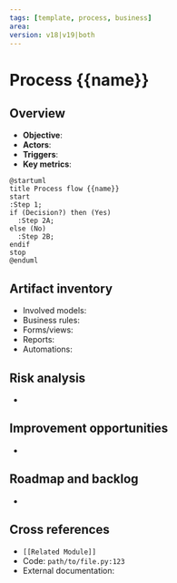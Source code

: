 ```yaml
---
tags: [template, process, business]
area:
version: v18|v19|both
---
```

# Process {{name}}

## Overview
- **Objective**:
- **Actors**:
- **Triggers**:
- **Key metrics**:

```plantuml
@startuml
title Process flow {{name}}
start
:Step 1;
if (Decision?) then (Yes)
  :Step 2A;
else (No)
  :Step 2B;
endif
stop
@enduml
```

## Artifact inventory
- Involved models:
- Business rules:
- Forms/views:
- Reports:
- Automations:

## Risk analysis
-

## Improvement opportunities
-

## Roadmap and backlog
-

## Cross references
- `[[Related Module]]`
- Code: `path/to/file.py:123`
- External documentation:
